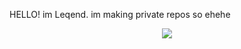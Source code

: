 HELLO! im Leqend. im making private repos so ehehe


<p align="center">
  <img src="https://discord.c99.nl/widget/theme-3/852584345998065704.png">
</p>
